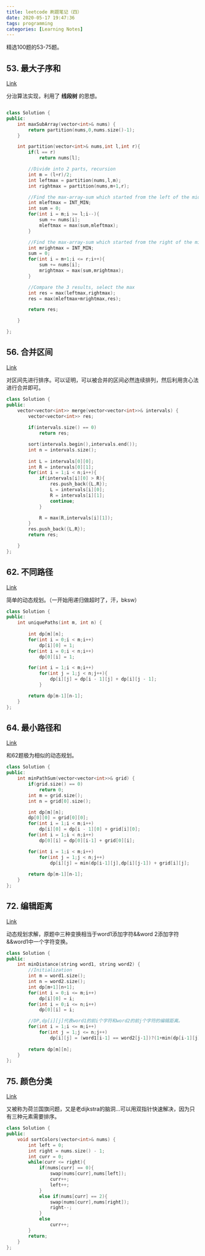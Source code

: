 ```yaml
---
title: leetcode 刷题笔记（四）
date: 2020-05-17 19:47:36
tags: programming
categories: [Learning Notes]
---
```


精选100题的53-75题。

<!--more-->

## 53. 最大子序和
[Link](https://leetcode-cn.com/problems/maximum-subarray/)

分治算法实现，利用了 __线段树__ 的思想。

```cpp

class Solution {
public:
    int maxSubArray(vector<int>& nums) {
        return partition(nums,0,nums.size()-1);
    }

    int partition(vector<int>& nums,int l,int r){
        if(l == r)
            return nums[l];

        //Divide into 2 parts, recursion
        int m = (l+r)/2;
        int leftmax = partition(nums,l,m);
        int rightmax = partition(nums,m+1,r);

        //Find the max-array-sum which started from the left of the mid
        int mleftmax = INT_MIN;
        int sum = 0;
        for(int i = m;i >= l;i--){
            sum += nums[i];
            mleftmax = max(sum,mleftmax);
        }

        //Find the max-array-sum which started from the right of the mid
        int mrightmax = INT_MIN;
        sum = 0;
        for(int i = m+1;i <= r;i++){
            sum += nums[i];
            mrightmax = max(sum,mrightmax);
        }

        //Compare the 3 results, select the max
        int res = max(leftmax,rightmax);
        res = max(mleftmax+mrightmax,res);

        return res;

    }

};

```

## 56. 合并区间
[Link](https://leetcode-cn.com/problems/merge-intervals/)

对区间先进行排序。可以证明，可以被合并的区间必然连续排列，然后利用贪心法进行合并即可。

```cpp
class Solution {
public:
    vector<vector<int>> merge(vector<vector<int>>& intervals) {
        vector<vector<int>> res;
        
        if(intervals.size() == 0)
            return res;

        sort(intervals.begin(),intervals.end());
        int n = intervals.size();
        
        int L = intervals[0][0];
        int R = intervals[0][1];
        for(int i = 1;i < n;i++){
            if(intervals[i][0] > R){
                res.push_back({L,R});
                L = intervals[i][0];
                R = intervals[i][1];
                continue;
            }

            R = max(R,intervals[i][1]);
        }
        res.push_back({L,R});
        return res;

    }
};
```

## 62. 不同路径
[Link](https://leetcode-cn.com/problems/unique-paths/)

简单的动态规划。（一开始用递归做超时了，汗，bksw）

```cpp
class Solution {
public:
    int uniquePaths(int m, int n) {
        
        int dp[m][n];
        for(int i = 0;i < m;i++)
            dp[i][0] = 1;
        for(int i = 0;i < n;i++)
            dp[0][i] = 1;

        for(int i = 1;i < m;i++)
            for(int j = 1;j < n;j++){
                dp[i][j] = dp[i - 1][j] + dp[i][j - 1];
            }

        return dp[m-1][n-1];
    }
};

```
## 64. 最小路径和

[Link](https://leetcode-cn.com/problems/minimum-path-sum/)

和62题极为相似的动态规划。

```cpp
class Solution {
public:
    int minPathSum(vector<vector<int>>& grid) {
        if(grid.size() == 0)
            return 0;
        int m = grid.size();
        int n = grid[0].size();

        int dp[m][n];
        dp[0][0] = grid[0][0];
        for(int i = 1;i < m;i++)
            dp[i][0] = dp[i - 1][0] + grid[i][0];
        for(int i = 1;i < n;i++)
            dp[0][i] = dp[0][i-1] + grid[0][i];

        for(int i = 1;i < m;i++)
            for(int j = 1;j < n;j++)
                dp[i][j] = min(dp[i-1][j],dp[i][j-1]) + grid[i][j];
                
        return dp[m-1][n-1];
    }
};
```

## 72. 编辑距离
[Link](https://leetcode-cn.com/problems/edit-distance/)

动态规划求解，原题中三种变换相当于word1添加字符&&word
2添加字符&&word1中一个字符变换。

```cpp
class Solution {
public:
    int minDistance(string word1, string word2) {
        //Initialization
        int m = word1.size();
        int n = word2.size();
        int dp[m+1][n+1];
        for(int i = 0;i <= m;i++)
            dp[i][0] = i;
        for(int i = 0;i <= n;i++)
            dp[0][i] = i;

        //DP,dp[i][j]代表word1的前i个字符和word2的前j个字符的编辑距离。
        for(int i = 1;i <= m;i++)
            for(int j = 1;j <= n;j++)
                dp[i][j] = (word1[i-1] == word2[j-1])?(1+min(dp[i-1][j],min(dp[i][j-1],dp[i-1][j-1]-1))):(1+min(dp[i-1][j],min(dp[i][j-1],dp[i-1][j-1])));
    
        return dp[m][n];
    }
};
```
## 75. 颜色分类
[Link](https://leetcode-cn.com/problems/sort-colors/)

又被称为荷兰国旗问题，又是老dijkstra的脑洞...可以用双指针快速解决，因为只有三种元素需要排序。

```cpp
class Solution {
public:
    void sortColors(vector<int>& nums) {
        int left = 0;
        int right = nums.size() - 1;
        int curr = 0;
        while(curr <= right){
            if(nums[curr] == 0){
                swap(nums[curr],nums[left]);
                curr++;
                left++;
            }
            else if(nums[curr] == 2){
                swap(nums[curr],nums[right]);
                right--;
            }
            else
                curr++;
        }
        return;
    }
};
```



